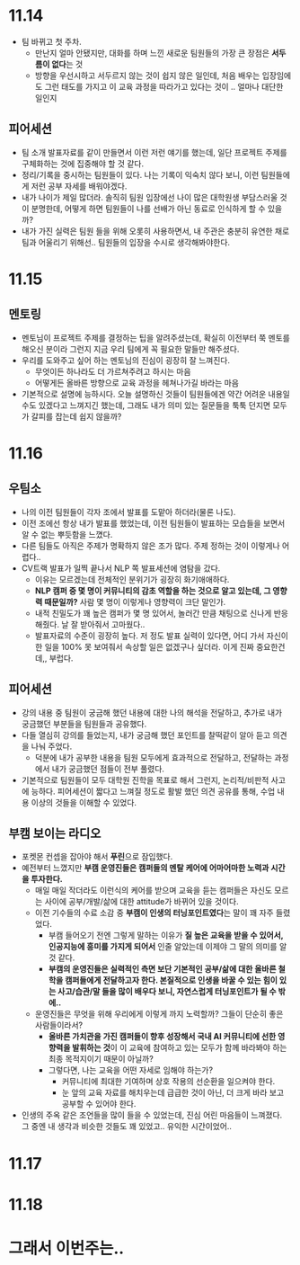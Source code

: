 # 11.14

- 팀 바뀌고 첫 주차.
    - 만난지 얼마 안됐지만, 대화를 하며 느낀 새로운 팀원들의 가장 큰 장점은 **서두름이 없다**는 것
    - 방향을 우선시하고 서두르지 않는 것이 쉽지 않은 일인데, 처음 배우는 입장임에도 그런 태도를 가지고 이 교육 과정을 따라가고 있다는 것이 .. 얼마나 대단한 일인지

## 피어세션

- 팀 소개 발표자료를 같이 만들면서 이런 저런 얘기를 했는데, 일단 프로젝트 주제를 구체화하는 것에 집중해야 할 것 같다.
- 정리/기록을 중시하는 팀원들이 있다. 나는 기록이 익숙치 않다 보니, 이런 팀원들에게 저런 공부 자세를 배워야겠다.
- 내가 나이가 제일 많더라. 솔직히 팀원 입장에선 나이 많은 대학원생 부담스러울 것이 분명한데, 어떻게 하면 팀원들이 나를 선배가 아닌 동료로 인식하게 할 수 있을까?
- 내가 가진 실력은 팀원 들을 위해 오롯히 사용하면서, 내 주관은 충분히 유연한 채로 팀과 어울리기 위해선.. 팀원들의 입장을 수시로 생각해봐야한다.

# 11.15

## 멘토링

- 멘토님이 프로젝트 주제를 결정하는 팁을 알려주셨는데, 확실히 이전부터 쭉 멘토를 해오신 분이라 그런지 지금 우리 팀에게 꼭 필요한 말들만 해주셨다.
- 우리를 도와주고 싶어 하는 멘토님의 진심이 굉장히 잘 느껴진다.
    - 무엇이든 하나라도 더 가르쳐주려고 하시는 마음
    - 어떻게든 올바른 방향으로 교육 과정을 헤쳐나가길 바라는 마음
- 기본적으로 설명에 능하시다. 오늘 설명하신 것들이 팀원들에겐 약간 어려운 내용일수도 있겠다고 느껴지긴 했는데, 그래도 내가 의미 있는 질문들을 툭툭 던지면 모두가 갈피를 잡는데 쉽지 않을까?   

# 11.16

## 우팀소

- 나의 이전 팀원들이 각자 조에서 발표를 도맡아 하더라(물론 나도).
- 이전 조에선 항상 내가 발표를 했었는데, 이전 팀원들이 발표하는 모습들을 보면서 알 수 없는 뿌듯함을 느꼈다. 
- 다른 팀들도 아직은 주제가 명확하지 않은 조가 많다. 주제 정하는 것이 이렇게나 어렵다..
- CV트랙 발표가 일찍 끝나서 NLP 쪽 발표세션에 염탐을 갔다.
    - 이유는 모르겠는데 전체적인 분위기가 굉장히 화기애애하다.
    - **NLP 캠퍼 중 몇 명이 커뮤니티의 감초 역할을 하는 것으로 알고 있는데, 그 영향력 때문일까?** 사람 몇 명이 이렇게나 영향력이 크단 말인가.
    - 내적 친밀도가 꽤 높은 캠퍼가 몇 명 있어서, 놀러간 만큼 채팅으로 신나게 반응해줬다. 날 잘 받아줘서 고마웠다..
    - 발표자료의 수준이 굉장히 높다. 저 정도 발표 실력이 있다면, 어디 가서 자신이 한 일을 100% 못 보여줘서 속상할 일은 없겠구나 싶더라. 이게 진짜 중요한건데,, 부럽다.

## 피어세션

- 강의 내용 중 팀원이 궁금해 했던 내용에 대한 나의 해석을 전달하고, 추가로 내가 궁금했던 부분들을 팀원들과 공유했다.
- 다들 열심히 강의를 들었는지, 내가 궁금해 했던 포인트를 찰떡같이 알아 듣고 의견을 나눠 주었다.
    - 덕분에 내가 공부한 내용을 팀원 모두에게 효과적으로 전달하고, 전달하는 과정에서 내가 궁금했던 점들이 전부 풀렸다.
- 기본적으로 팀원들이 모두 대학원 진학을 목표로 해서 그런지, 논리적/비판적 사고에 능하다. 피어세션이 짧다고 느껴질 정도로 활발 했던 의견 공유를 통해, 수업 내용 이상의 것들을 이해할 수 있었다.

## 부캠 보이는 라디오

- 포켓몬 컨셉을 잡아야 해서 **푸린**으로 잠입했다.
- 예전부터 느꼈지만 **부캠 운영진들은 캠퍼들의 멘탈 케어에 어마어마한 노력과 시간을 투자한다.**
    - 매일 매일 작더라도 이런식의 케어를 받으며 교육을 듣는 캠퍼들은 자신도 모르는 사이에 공부/개발/삶에 대한 attitude가 바뀌어 있을 것이다.
    - 이전 기수들의 수료 소감 중 **부캠이 인생의 터닝포인트였다**는 말이 꽤 자주 들렸었다.
        - 부캠 들어오기 전엔 그렇게 말하는 이유가 **질 높은 교육을 받을 수 있어서, 인공지능에 흥미를 가지게 되어서** 인줄 알았는데 이제야 그 말의 의미를 알 것 같다.
        - **부캠의 운영진들은 실력적인 측면 보단 기본적인 공부/삶에 대한 올바른 철학을 캠퍼들에게 전달하고자 한다. 본질적으로 인생을 바꿀 수 있는 힘이 있는 사고/습관/말 들을 많이 배우다 보니, 자연스럽게 터닝포인트가 될 수 밖에..**
    - 운영진들은 무엇을 위해 우리에게 이렇게 까지 노력할까? 그들이 단순히 좋은 사람들이라서?
        - **올바른 가치관을 가진 캠퍼들이 향후 성장해서 국내 AI 커뮤니티에 선한 영향력을 발휘하는 것**이 이 교육에 참여하고 있는 모두가 함께 바라봐야 하는 최종 목적지이기 때문이 아닐까?
        - 그렇다면, 나는 교육을 어떤 자세로 임해야 하는가?
            - 커뮤니티에 최대한 기여하며 상호 작용의 선순환을 일으켜야 한다.
            - 눈 앞의 교육 자료를 해치우는데 급급한 것이 아닌, 더 크게 바라 보고 공부할 수 있어야 한다. 
- 인생의 주옥 같은 조언들을 많이 들을 수 있었는데, 진심 어린 마음들이 느껴졌다. 그 중엔 내 생각과 비슷한 것들도 꽤 있었고.. 유익한 시간이었어.. 

# 11.17

# 11.18

# 그래서 이번주는..

